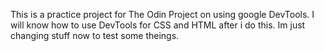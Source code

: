 This is a practice project for The Odin Project on using google DevTools. I will know how to use DevTools for CSS and HTML after i do this. Im just changing stuff now to test some theings.